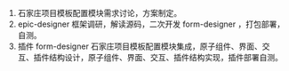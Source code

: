 1. 石家庄项目模板配置模块需求讨论，方案制定。
2. epic-designer 框架调研，解读源码，二次开发 form-designer ，打包部署，自测。
3. 插件 form-designer 石家庄项目模板配置模块集成，原子组件、界面、交互、插件结构设计，原子组件、界面、交互、插件结构实现，插件部署自测。